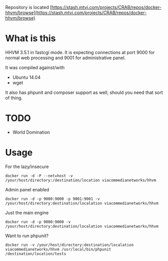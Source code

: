 Repository is located [https://stash.mtvi.com/projects/CRAB/repos/docker-hhvm/browse](https://stash.mtvi.com/projects/CRAB/repos/docker-hhvm/browse)

What is this
==
HHVM 3.5.1 in fastcgi mode.  It is expecting connections at port 9000 for normal web processing and 9001 for administrative panel.

It was compiled against/with
 - Ubuntu 14.04
 - wget

It also has phpunit and composer support as well, should you need that sort of thing.

TODO
==
 - World Domination

Usage
==
For the lazy/insecure

`docker run -d -P --net=host -v /your/host/directory:/destination/location viacommedianetworks/hhvm`

Admin panel enabled

`docker run -d -p 9000:9000 -p 9001:9001 -v /your/host/directory:destination/localation viacommedianetworks/hhvm`

Just the main engine

`docker run -d -p 9000:9000 -v /your/host/directory:destination/localation viacommedianetworks/hhvm`

Want to run phpunit?

`docker run -v /your/host/directory:destination/localation viacommedianetworks/hhvm /usr/local/bin/phpunit /destination/location/tests`


